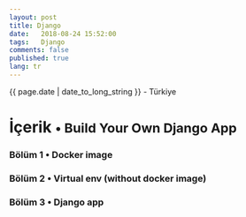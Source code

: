 ```yaml
---
layout: post
title: Django 
date:   2018-08-24 15:52:00
tags:   Django
comments: false
published: true
lang: tr
---
```



<p class="meta">{{ page.date | date_to_long_string }} - Türkiye</p>

<style>
span {
    color:blue;
    cursor:pointer;
}
table {
    font-family: arial, sans-serif;
    border-collapse: collapse;
    width: 100%;
}

td, th {
    border: 1px solid #dddddd;
    text-align: left;
    padding: 8px;
}

tr:nth-child(even) {
    background-color: #dddddd;
}
</style>

<h1>İçerik <small>&bull; Build Your Own Django App</small></h1>

<h3><span onclick="show('Page1');"><a>Bölüm 1 &bull; Docker image</a></span></h3>
<h3><span onclick="show('Page2');"><a>Bölüm 2 &bull; Virtual env (without docker image)</a></span></h3>
<h3><span onclick="show('Page3');"><a>Bölüm 3 &bull; Django app</a></span></h3>
<br>
<div class="teaser clearfix"></div>
<div id="Page1" class="page" style="display:none">
(1) <pre> <code data-language='bash'>sudo systemctl status docker</code></pre>
(2)<pre>  <code data-language='bash'>sudo systemctl enable docker</code></pre>
(3) <pre> <code data-language='bash'>sudo systemctl start docker</code></pre>
(4)<pre>  <code data-language='bash'>
sudo docker run --net="host" 
-v /home/$USER:/home/$USER
-v /var/cache/pisi/archives:/var/cache/pisi/archives 
-v /var/cache/pisi/packages:/var/cache/pisi/packages 
-itd --security-opt=seccomp:unconfined ertugerata/pisi-chroot-beta bash</code></pre>
(5)<pre>  <code data-language='bash'>
sudo docker run --net="host" 
-v /home/$USER/pisi-2.0/build:/root 
-v /var/cache/pisi/archives:/var/cache/pisi/archives 
-v /var/cache/pisi/packages:/var/cache/pisi/packages 
-itd --security-opt=seccomp:unconfined ertugerata/pisi-chroot-farm bash</code></pre>
 (6) <pre> <code data-language='bash'>sudo docker ps</code></p>
 (7)<pre>  <code data-language='bash'>sudo docker attach container_name</code></pre>
 (8) <pre> <code data-language='bash'>pisi ar beta http://ciftlik.pisilinux.org/2.0-Beta.1/pisi-index.xml.xz</code></pre>
 (9) <pre> <code data-language='bash'>service dbus start && pisi it gawk --ignore-dependency && pisi ur && pisi up -dvsy && pisi it python-devel openssl-devel git pip nodejs -y</code></pre>
 (10)<pre>  <code data-language='bash'>pisi it gawk --ignore-dependency</code></pre>
 (11)<pre>  <code data-language='bash'>sudo docker stop container_name</code></pre>
 (12)<pre>  <code data-language='bash'>sudo docker rm container_name</code></pre>
</div>
<div class="teaser clearfix"></div>
<div id="Page2" class="page" style="display:none">
</div>
 
<div class="teaser clearfix"></div>
<div id="Page3" class="page" style="display:none">
<pre>(1)  <code data-language='bash'>pip install django==1.8</code></pre>
<pre>(2)  <code data-language='bash'>pip install npm</code></pre>
<pre>(3)  <code data-language='bash'>pip install --upgrade git+https://github.com/mysteryjeans/doorsale.git#egg=Doorsale</code></pre>
<pre>(4)  <code data-language='bash'>git clone https://github.com/mysteryjeans/doorsale-demo.git</code></pre>
<pre>(5)  <code data-language='bash'>npm install -g less yuglify</code></pre>
<pre>(6)  <code data-language='bash'>cd doorsale-demo</code></pre>
<pre>(6)  <code data-language='bash'>python manage.py runserver</code></pre>
<pre>(7)  <code data-language='bash'>docker save container_name > /home/$USER/export.tar</code></pre>
(8)<pre>  <code data-language='bash'>docker load < /home/$USER/export.tar</code></pre>
</div>
